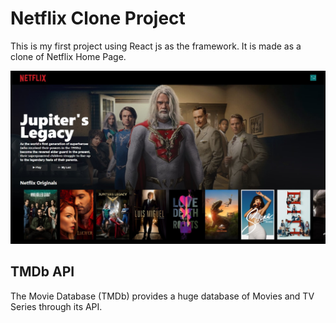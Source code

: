 # Netflix Clone Project

This is my first project using React js as the framework.
It is made as a clone of Netflix Home Page.
<!-- <img src="public/Netflix-clone.jpg"> -->
![Alt text](public/Netflix-clone.jpg?raw=true "Netflix-Clone")

## TMDb API

The Movie Database (TMDb) provides a huge database of Movies and TV Series through its API. 
